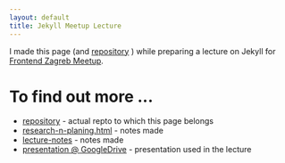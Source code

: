 ```yaml
---
layout: default
title: Jekyll Meetup Lecture
---
```


I made this page (and [repository](https://github.com/knee-cola/jekyll-meetup-lecture) ) while preparing a lecture on Jekyll for [Frontend Zagreb Meetup](https://www.meetup.com/en-AU/FrontendZG/).

# To find out more ...

* [repository](https://github.com/knee-cola/jekyll-meetup-lecture) - actual repto to which this page belongs
* [research-n-planing.html](research-planing) - notes made
* [lecture-notes](lecture-notes) - notes made
* [presentation @ GoogleDrive](https://docs.google.com/presentation/d/1VvbhxLfLkqFPmGdTo3MNbF7jeXsF8tE_Ri2487OFLBo/edit?usp=sharing) - presentation used in the lecture